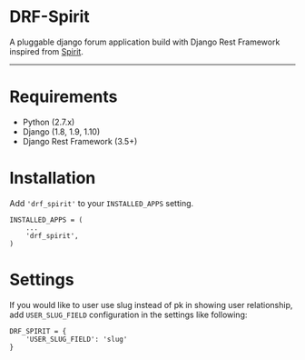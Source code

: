 # DRF-Spirit

A pluggable django forum application build with Django Rest Framework inspired from [Spirit](https://github.com/nitely/Spirit).

---

# Requirements

* Python (2.7.x)
* Django (1.8, 1.9, 1.10)
* Django Rest Framework (3.5+)


# Installation

Add `'drf_spirit'` to your `INSTALLED_APPS` setting.

    INSTALLED_APPS = (
        ...
        'drf_spirit',
    )


# Settings
If you would like to user use slug instead of pk in showing user relationship, add ``USER_SLUG_FIELD`` configuration in the settings like following:

    DRF_SPIRIT = {
        'USER_SLUG_FIELD': 'slug'
    }
